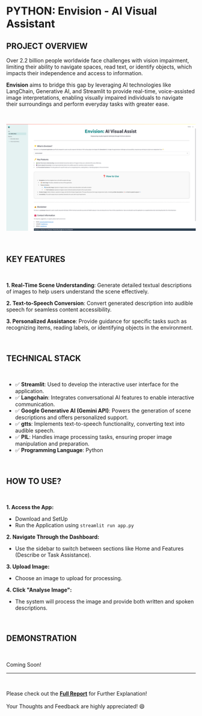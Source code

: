 # PYTHON: Envision - AI Visual Assistant

## PROJECT OVERVIEW

Over 2.2 billion people worldwide face challenges with vision impairment, limiting their ability to navigate spaces, read text, or identify objects, which impacts their independence and access to information. 

**Envision** aims to bridge this gap by leveraging AI technologies like LangChain, Generative AI, and Streamlit to provide real-time, voice-assisted image interpretations, enabling visually impaired individuals to navigate their surroundings and perform everyday tasks with greater ease.

<br />


**![Envision_Home](Home_Envision.png)**

<br />

## KEY FEATURES
<br />

**1. Real-Time Scene Understanding**: Generate detailed textual descriptions of images to help users understand the scene effectively.

**2. Text-to-Speech Conversion**: Convert generated description into audible speech for seamless content accessibility.

**3. Personalized Assistance**: Provide guidance for specific tasks such as recognizing items, reading labels, or identifying objects in the environment.

<br />

## TECHNICAL STACK
<br />

- :white_check_mark: **Streamlit**: Used to develop the interactive user interface for the application.
- :white_check_mark: **Langchain**: Integrates conversational AI features to enable interactive communication.
- :white_check_mark: **Google Generative AI (Gemini API)**: Powers the generation of scene descriptions and offers personalized support.
- :white_check_mark: **gtts**: Implements text-to-speech functionality, converting text into audible speech.
-	:white_check_mark: **PIL**: Handles image processing tasks, ensuring proper image manipulation and preparation. 
-	:white_check_mark: **Programming Language**: Python

<br />

## HOW TO USE?
<br />

**1. Access the App:**
 - Download and SetUp
 - Run the Application using `streamlit run app.py`

**2. Navigate Through the Dashboard:**
  - Use the sidebar to switch between sections like Home and Features (Describe or Task Assistance).

**3.	Upload Image:**
  - Choose an image to upload for processing.

**4.	Click "Analyse Image":**
  - The system will process the image and provide both written and spoken descriptions.

<br />

## DEMONSTRATION
<br />

Coming Soon!

---
<br />

Please check out the **[Full Report](Envision_AIVisualAssistant_HudaManiyar.pdf)** for Further Explanation!<br />
\
Your Thoughts and Feedback are highly appreciated! :smile:<br />
